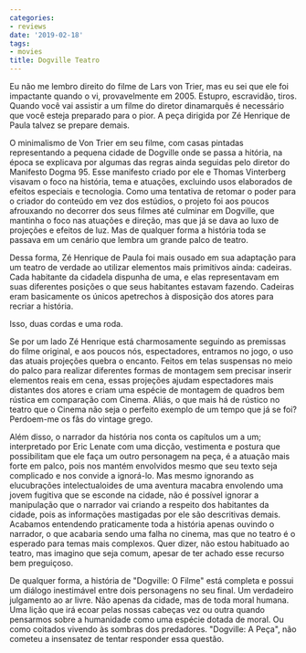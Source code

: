 ```yaml
---
categories:
- reviews
date: '2019-02-18'
tags:
- movies
title: Dogville Teatro
---
```


Eu não me lembro direito do filme de Lars von Trier, mas eu sei que ele foi impactante quando o vi, provavelmente em 2005. Estupro, escravidão, tiros. Quando você vai assistir a um filme do diretor dinamarquês é necessário que você esteja preparado para o pior. A peça dirigida por Zé Henrique de Paula talvez se prepare demais.

O minimalismo de Von Trier em seu filme, com casas pintadas representando a pequena cidade de Dogville onde se passa a hitória, na época se explicava por algumas das regras ainda seguidas pelo diretor do Manifesto Dogma 95. Esse manifesto criado por ele e Thomas Vinterberg visavam o foco na história, tema e atuações, excluindo usos elaborados de efeitos especiais e tecnologia. Como uma tentativa de retomar o poder para o criador do conteúdo em vez dos estúdios, o projeto foi aos poucos afrouxando no decorrer dos seus filmes até culminar em Dogville, que mantinha o foco nas atuações e direção, mas que já se dava ao luxo de projeções e efeitos de luz. Mas de qualquer forma a história toda se passava em um cenário que lembra um grande palco de teatro.

Dessa forma, Zé Henrique de Paula foi mais ousado em sua adaptação para um teatro de verdade ao utilizar elementos mais primitivos ainda: cadeiras. Cada habitante da cidadela dispunha de uma, e elas representavam em suas diferentes posições o que seus habitantes estavam fazendo. Cadeiras eram basicamente os únicos apetrechos à disposição dos atores para recriar a história.

Isso, duas cordas e uma roda.

Se por um lado Zé Henrique está charmosamente seguindo as premissas do filme original, e aos poucos nós, espectadores, entramos no jogo, o uso das atuais projeções quebra o encanto. Feitos em telas suspensas no meio do palco para realizar diferentes formas de montagem sem precisar inserir elementos reais em cena, essas projeções ajudam espectadores mais distantes dos atores e criam uma espécie de montagem de quadros bem rústica em comparação com Cinema. Aliás, o que mais há de rústico no teatro que o Cinema não seja o perfeito exemplo de um tempo que já se foi? Perdoem-me os fãs do vintage grego.

Além disso, o narrador da história nos conta os capítulos um a um; interpretado por Eric Lenate com uma dicção, vestimenta e postura que possibilitam que ele faça um outro personagem na peça, é a atuação mais forte em palco, pois nos mantém envolvidos mesmo que seu texto seja complicado e nos convide a ignorá-lo. Mas mesmo ignorando as elucubrações intelectualoides de uma aventura macabra envolendo uma jovem fugitiva que se esconde na cidade, não é possível ignorar a manipulação que o narrador vai criando a respeito dos habitantes da cidade, pois as informações mastigadas por ele são descritivas demais. Acabamos entendendo praticamente toda a história apenas ouvindo o narrador, o que acabaria sendo uma falha no cinema, mas que no teatro é o esperado para temas mais complexos. Quer dizer, não estou habituado ao teatro, mas imagino que seja comum, apesar de ter achado esse recurso bem preguiçoso.

De qualquer forma, a história de "Dogville: O Filme" está completa e possui um diálogo inestimável entre dois personagens no seu final. Um verdadeiro julgamento ao ar livre. Não apenas da cidade, mas de toda moral humana. Uma lição que irá ecoar pelas nossas cabeças vez ou outra quando pensarmos sobre a humanidade como uma espécie dotada de moral. Ou como coitados vivendo às sombras dos predadores. "Dogville: A Peça", não cometeu a insensatez de tentar responder essa questão.